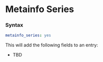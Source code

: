# Metainfo Series

### Syntax

```yaml
metainfo_series: yes
```

This will add the following fields to an entry:

* TBD
